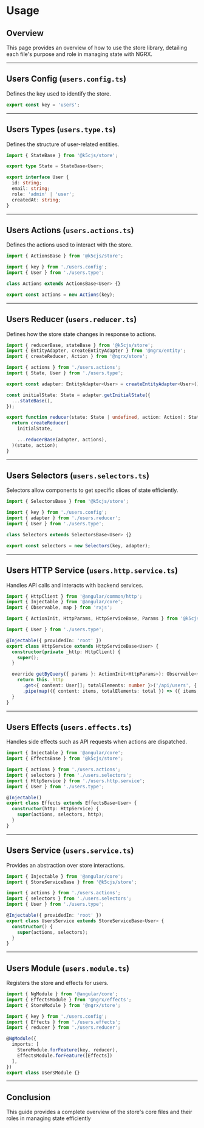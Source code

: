 # Usage

## Overview

This page provides an overview of how to use the store library, detailing each file's purpose and role in managing state with NGRX.

---

## Users Config (`users.config.ts`)

Defines the key used to identify the store.

```typescript
export const key = 'users';
```

---

## Users Types (`users.type.ts`)

Defines the structure of user-related entities.

```typescript
import { StateBase } from '@k5cjs/store';

export type State = StateBase<User>;

export interface User {
  id: string;
  email: string;
  role: 'admin' | 'user';
  createdAt: string;
}
```

---

## Users Actions (`users.actions.ts`)

Defines the actions used to interact with the store.

```typescript
import { ActionsBase } from '@k5cjs/store';

import { key } from './users.config';
import { User } from './users.type';

class Actions extends ActionsBase<User> {}

export const actions = new Actions(key);
```

---

## Users Reducer (`users.reducer.ts`)

Defines how the store state changes in response to actions.

```typescript
import { reducerBase, stateBase } from '@k5cjs/store';
import { EntityAdapter, createEntityAdapter } from '@ngrx/entity';
import { createReducer, Action } from '@ngrx/store';

import { actions } from './users.actions';
import { State, User } from './users.type';

export const adapter: EntityAdapter<User> = createEntityAdapter<User>();

const initialState: State = adapter.getInitialState({
  ...stateBase(),
});

export function reducer(state: State | undefined, action: Action): State {
  return createReducer(
    initialState,

    ...reducerBase(adapter, actions),
  )(state, action);
}
```

---

## Users Selectors (`users.selectors.ts`)

Selectors allow components to get specific slices of state efficiently.

```typescript
import { SelectorsBase } from '@k5cjs/store';

import { key } from './users.config';
import { adapter } from './users.reducer';
import { User } from './users.type';

class Selectors extends SelectorsBase<User> {}

export const selectors = new Selectors(key, adapter);
```

---

## Users HTTP Service (`users.http.service.ts`)

Handles API calls and interacts with backend services.

```typescript
import { HttpClient } from '@angular/common/http';
import { Injectable } from '@angular/core';
import { Observable, map } from 'rxjs';

import { ActionInit, HttpParams, HttpServiceBase, Params } from '@k5cjs/store';

import { User } from './users.type';

@Injectable({ providedIn: 'root' })
export class HttpService extends HttpServiceBase<User> {
  constructor(private _http: HttpClient) {
    super();
  }

  override getByQuery({ params }: ActionInit<HttpParams>): Observable<{ items: User[]; config: Params }> {
    return this._http
      .get<{ content: User[]; totalElements: number }>('/api/users', { params })
      .pipe(map(({ content: items, totalElements: total }) => ({ items, config: { total } })));
  }
}
```

---

## Users Effects (`users.effects.ts`)

Handles side effects such as API requests when actions are dispatched.

```typescript
import { Injectable } from '@angular/core';
import { EffectsBase } from '@k5cjs/store';

import { actions } from './users.actions';
import { selectors } from './users.selectors';
import { HttpService } from './users.http.service';
import { User } from './users.type';

@Injectable()
export class Effects extends EffectsBase<User> {
  constructor(http: HttpService) {
    super(actions, selectors, http);
  }
}
```

---

## Users Service (`users.service.ts`)

Provides an abstraction over store interactions.

```typescript
import { Injectable } from '@angular/core';
import { StoreServiceBase } from '@k5cjs/store';

import { actions } from './users.actions';
import { selectors } from './users.selectors';
import { User } from './users.type';

@Injectable({ providedIn: 'root' })
export class UsersService extends StoreServiceBase<User> {
  constructor() {
    super(actions, selectors);
  }
}
```

---

## Users Module (`users.module.ts`)

Registers the store and effects for users.

```typescript
import { NgModule } from '@angular/core';
import { EffectsModule } from '@ngrx/effects';
import { StoreModule } from '@ngrx/store';

import { key } from './users.config';
import { Effects } from './users.effects';
import { reducer } from './users.reducer';

@NgModule({
  imports: [
    StoreModule.forFeature(key, reducer),
    EffectsModule.forFeature([Effects])
  ],
})
export class UsersModule {}
```

---

## Conclusion

This guide provides a complete overview of the store's core files and their roles in managing state efficiently
